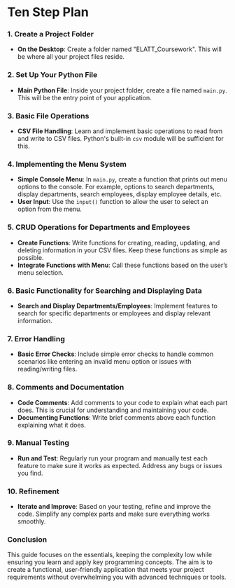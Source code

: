 # Ten Step Plan

### 1. **Create a Project Folder**

- **On the Desktop**: Create a folder named "ELATT_Coursework". This will be where all your project files reside.

### 2. **Set Up Your Python File**

- **Main Python File**: Inside your project folder, create a file named `main.py`. This will be the entry point of your application.

### 3. **Basic File Operations**

- **CSV File Handling**: Learn and implement basic operations to read from and write to CSV files. Python's built-in `csv` module will be sufficient for this.

### 4. **Implementing the Menu System**

- **Simple Console Menu**: In `main.py`, create a function that prints out menu options to the console. For example, options to search departments, display departments, search employees, display employee details, etc.
- **User Input**: Use the `input()` function to allow the user to select an option from the menu.

### 5. **CRUD Operations for Departments and Employees**

- **Create Functions**: Write functions for creating, reading, updating, and deleting information in your CSV files. Keep these functions as simple as possible.
- **Integrate Functions with Menu**: Call these functions based on the user’s menu selection.

### 6. **Basic Functionality for Searching and Displaying Data**

- **Search and Display Departments/Employees**: Implement features to search for specific departments or employees and display relevant information.

### 7. **Error Handling**

- **Basic Error Checks**: Include simple error checks to handle common scenarios like entering an invalid menu option or issues with reading/writing files.

### 8. **Comments and Documentation**

- **Code Comments**: Add comments to your code to explain what each part does. This is crucial for understanding and maintaining your code.
- **Documenting Functions**: Write brief comments above each function explaining what it does.

### 9. **Manual Testing**

- **Run and Test**: Regularly run your program and manually test each feature to make sure it works as expected. Address any bugs or issues you find.

### 10. **Refinement**

- **Iterate and Improve**: Based on your testing, refine and improve the code. Simplify any complex parts and make sure everything works smoothly.

### Conclusion

This guide focuses on the essentials, keeping the complexity low while ensuring you learn and apply key programming concepts. The aim is to create a functional, user-friendly application that meets your project requirements without overwhelming you with advanced techniques or tools.
